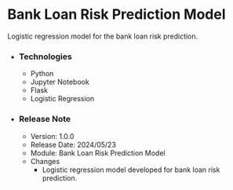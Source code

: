 # Bank Loan Risk Prediction Model
Logistic regression model for the bank loan risk prediction.

* ### Technologies
  * Python
  * Jupyter Notebook
  * Flask
  * Logistic Regression
  
* ### Release Note
  * Version: 1.0.0
  * Release Date: 2024/05/23
  * Module: Bank Loan Risk Prediction Model
  * Changes
    * Logistic regression model developed for bank loan risk prediction.
